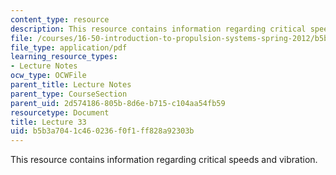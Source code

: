 ```yaml
---
content_type: resource
description: This resource contains information regarding critical speeds and vibration.
file: /courses/16-50-introduction-to-propulsion-systems-spring-2012/b5b3a7041c460236f0f1ff828a92303b_MIT16_50S12_lec33.pdf
file_type: application/pdf
learning_resource_types:
- Lecture Notes
ocw_type: OCWFile
parent_title: Lecture Notes
parent_type: CourseSection
parent_uid: 2d574186-805b-8d6e-b715-c104aa54fb59
resourcetype: Document
title: Lecture 33
uid: b5b3a704-1c46-0236-f0f1-ff828a92303b
---
```

This resource contains information regarding critical speeds and vibration.

